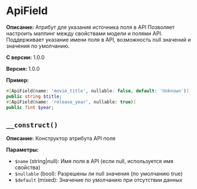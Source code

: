 # ApiField

**Описание:** Атрибут для указания источника поля в API
Позволяет настроить маппинг между свойствами модели и полями API.
Поддерживает указание имени поля в API, возможность null значений
и значения по умолчанию.

**С версии:** 1.0.0

**Версия:** 1.0.0

**Пример:**
```php
#[ApiField(name: 'movie_title', nullable: false, default: 'Unknown')]
public string $title;
#[ApiField(name: 'release_year', nullable: true)]
public ?int $year;
```

## `__construct()`

**Описание:** Конструктор атрибута API поля

**Параметры:**

* `$name` (string|null): Имя поля в API (если null, используется имя свойства)
* `$nullable` (bool): Разрешены ли null значения (по умолчанию true)
* `$default` (mixed): Значение по умолчанию при отсутствии данных

